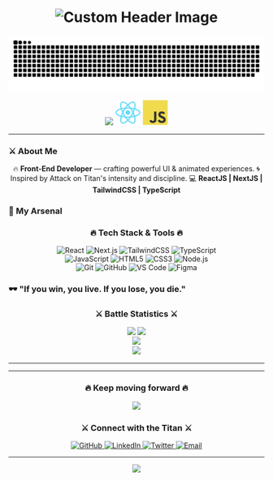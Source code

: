 <!-- EREN RAGE MODE - Animated GitHub Profile README -->

<div align="center">
  <!-- Animated Background Particles -->
</div>

<div align="center">
  <!-- Animated Header with Custom Image -->
  <h1 align="center">
    <img src="https://i.pinimg.com/originals/c9/d8/85/c9d8853912f46d26f789df70ea9348c3.jpg" alt="Custom Header Image" width="600" />
  </h1>
  
  <!-- Animated Snake with Enhanced Effects -->
  <p align="center">
    <img src="https://raw.githubusercontent.com/Platane/snk/output/github-contribution-grid-snake-dark.svg" alt="Snake animation" />
  </p>
  
  <!-- Floating Tech Icons -->
  <div align="center">
    <img src="https://raw.githubusercontent.com/rahuldkjain/github-profile-readme-generator/master/src/images/icons/Social/github.svg" width="50px" style="animation: spin 2s linear infinite;">
    <img src="https://raw.githubusercontent.com/devicons/devicon/master/icons/react/react-original.svg" width="50px" style="animation: pulse 1s ease-in-out infinite alternate;">
    <img src="https://raw.githubusercontent.com/devicons/devicon/master/icons/javascript/javascript-original.svg" width="50px" style="animation: bounce 1s infinite;">
  </div>
  
</div>

---

### ⚔️ About Me
<div align="center">
  🔥 <strong>Front-End Developer</strong> — crafting powerful UI & animated experiences.  
  🌀 Inspired by Attack on Titan's intensity and discipline.  
  💻 <strong>ReactJS | NextJS | TailwindCSS | TypeScript</strong>
</div>


### 💢 My Arsenal
<div align="center">
  <h3>🔥 Tech Stack & Tools 🔥</h3>
</div>

<div align="center">
  <!-- Animated Tech Stack -->
  <img src="https://img.shields.io/badge/React-20232A?style=for-the-badge&logo=react&logoColor=61DAFB" alt="React" />
  <img src="https://img.shields.io/badge/Next.js-black?style=for-the-badge&logo=next.js&logoColor=white" alt="Next.js" />
  <img src="https://img.shields.io/badge/TailwindCSS-0F172A?style=for-the-badge&logo=tailwind-css&logoColor=38BDF8" alt="TailwindCSS" />
  <img src="https://img.shields.io/badge/TypeScript-2D79C7?style=for-the-badge&logo=typescript&logoColor=white" alt="TypeScript" />
</div>

<div align="center">
  <img src="https://img.shields.io/badge/JavaScript-F7DF1E?style=for-the-badge&logo=javascript&logoColor=black" alt="JavaScript" />
  <img src="https://img.shields.io/badge/HTML5-E34F26?style=for-the-badge&logo=html5&logoColor=white" alt="HTML5" />
  <img src="https://img.shields.io/badge/CSS3-1572B6?style=for-the-badge&logo=css3&logoColor=white" alt="CSS3" />
  <img src="https://img.shields.io/badge/Node.js-43853D?style=for-the-badge&logo=node.js&logoColor=white" alt="Node.js" />
</div>

<div align="center">
  <img src="https://img.shields.io/badge/Git-F05032?style=for-the-badge&logo=git&logoColor=white" alt="Git" />
  <img src="https://img.shields.io/badge/GitHub-100000?style=for-the-badge&logo=github&logoColor=white" alt="GitHub" />
  <img src="https://img.shields.io/badge/VS_Code-0078D4?style=for-the-badge&logo=visual%20studio%20code&logoColor=white" alt="VS Code" />
  <img src="https://img.shields.io/badge/Figma-F24E1E?style=for-the-badge&logo=figma&logoColor=white" alt="Figma" />
</div>


### 🕶️ "If you win, you live. If you lose, you die."
<div align="center">
  <h3>⚔️ Battle Statistics ⚔️</h3>
</div>

<div align="center">
  <!-- Working GitHub Stats -->
  <img src="https://github-readme-stats.vercel.app/api?username=Domaihuong281220&show_icons=true&theme=tokyonight&title_color=ff4c4c&icon_color=ff4c4c&hide_border=true&include_all_commits=true&count_private=true&custom_title=🔥%20GitHub%20Battle%20Stats%20🔥" />
  <img src="https://github-readme-streak-stats.herokuapp.com?user=Domaihuong281220&theme=tokyonight&fire=ff4c4c&ring=ff4c4c&hide_border=true&stroke=ff4c4c&currStreakLabel=ff4c4c" />
</div>

<div align="center">
  <!-- Top Languages -->
  <img src="https://github-readme-stats.vercel.app/api/top-langs/?username=Domaihuong281220&layout=compact&theme=tokyonight&title_color=ff4c4c&text_color=ffffff&hide_border=true&bg_color=0d1117" />
</div>

<div align="center">
  <!-- Activity Graph -->
  <img src="https://github-readme-activity-graph.vercel.app/graph?username=Domaihuong281220&theme=tokyo-night&hide_border=true&area=true" />
</div>

<div align="center">
</div>

---

---

<h3 align="center">🔥 Keep moving forward 🔥</h3>

<div align="center">
  <img src="https://readme-typing-svg.herokuapp.com?font=Fira+Code&pause=1000&color=E63946&center=true&vCenter=true&width=600&lines=Devouring+limits...;Breaking+the+walls...;Unleash+your+Titan+within!;Code+like+your+life+depends+on+it!;Never+give+up+the+fight!;🔥+Keep+moving+forward!+🔥">
</div>


<div align="center">
  <h3>⚔️ Connect with the Titan ⚔️</h3>
</div>

<div align="center">
  <!-- Social Links with Animated Icons -->
  <a href="https://github.com/Domaihuong281220" target="_blank">
    <img src="https://img.shields.io/badge/GitHub-100000?style=for-the-badge&logo=github&logoColor=white" alt="GitHub" />
  </a>
  <a href="https://linkedin.com/in/domaihuong281220" target="_blank">
    <img src="https://img.shields.io/badge/LinkedIn-0077B5?style=for-the-badge&logo=linkedin&logoColor=white" alt="LinkedIn" />
  </a>
  <a href="https://twitter.com/domaihuong281220" target="_blank">
    <img src="https://img.shields.io/badge/Twitter-1DA1F2?style=for-the-badge&logo=twitter&logoColor=white" alt="Twitter" />
  </a>
  <a href="mailto:domaihuong281220@gmail.com" target="_blank">
    <img src="https://img.shields.io/badge/Email-D14836?style=for-the-badge&logo=gmail&logoColor=white" alt="Email" />
  </a>
</div>

<div align="center">
</div>

---

<div align="center">
  <!-- Animated Footer Quote -->
  <img src="https://readme-typing-svg.herokuapp.com?font=Kanit&pause=2000&color=FF6B6B&center=true&vCenter=true&width=600&lines="The+only+way+to+win+is+to+keep+fighting...";+Eren+Yeager+Mode+Always+Active!;+Ready+for+the+next+battle!">
</div>

<div align="center">
</div>


<div align="center">
</div>
